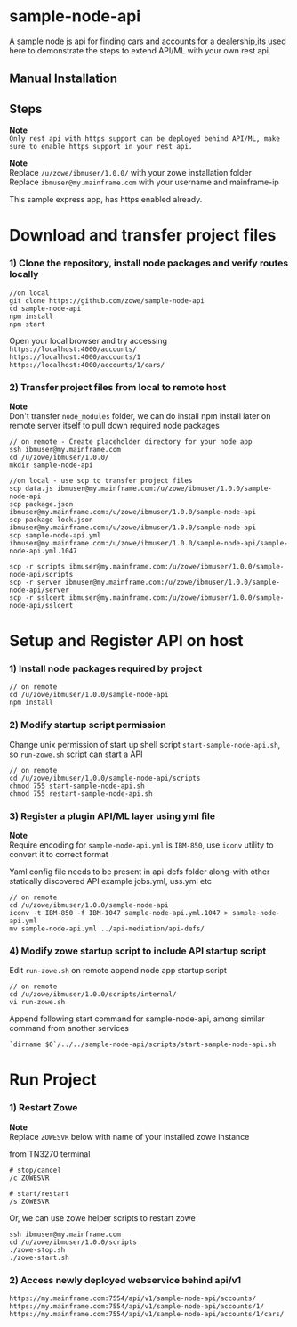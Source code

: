 # sample-node-api  
A sample node js api for finding cars and accounts for a dealership,its used here to demonstrate the steps to extend API/ML with your own rest api.     

## Manual Installation 

## Steps

**Note**  
`Only rest api with https support can be deployed behind API/ML, make sure to enable https support in your rest api.
` 


**Note**  
Replace `/u/zowe/ibmuser/1.0.0/` with your zowe installation folder    
Replace `ibmuser@my.mainframe.com` with your username and mainframe-ip    


This sample express app, has https enabled already.    

# Download and transfer project files

### 1) Clone the repository, install node packages  and verify routes locally

``` 
//on local
git clone https://github.com/zowe/sample-node-api
cd sample-node-api
npm install
npm start
```

Open your local browser and try accessing     
`https://localhost:4000/accounts/`   
`https://localhost:4000/accounts/1`   
`https://localhost:4000/accounts/1/cars/`   


### 2) Transfer project files from local to remote host

**Note**  
Don't transfer `node_modules` folder, we can do install npm install later on remote server itself to pull down required node packages

```
// on remote - Create placeholder directory for your node app
ssh ibmuser@my.mainframe.com
cd /u/zowe/ibmuser/1.0.0/
mkdir sample-node-api

```

```
//on local - use scp to transfer project files
scp data.js ibmuser@my.mainframe.com:/u/zowe/ibmuser/1.0.0/sample-node-api
scp package.json ibmuser@my.mainframe.com:/u/zowe/ibmuser/1.0.0/sample-node-api
scp package-lock.json ibmuser@my.mainframe.com:/u/zowe/ibmuser/1.0.0/sample-node-api
scp sample-node-api.yml ibmuser@my.mainframe.com:/u/zowe/ibmuser/1.0.0/sample-node-api/sample-node-api.yml.1047

scp -r scripts ibmuser@my.mainframe.com:/u/zowe/ibmuser/1.0.0/sample-node-api/scripts
scp -r server ibmuser@my.mainframe.com:/u/zowe/ibmuser/1.0.0/sample-node-api/server
scp -r sslcert ibmuser@my.mainframe.com:/u/zowe/ibmuser/1.0.0/sample-node-api/sslcert
```


# Setup and Register API on host

### 1) Install node packages required by project

```
// on remote
cd /u/zowe/ibmuser/1.0.0/sample-node-api
npm install
```

### 2) Modify startup script permission
Change unix permission of start up shell script `start-sample-node-api.sh`, so `run-zowe.sh` script can start a API 

```
// on remote
cd /u/zowe/ibmuser/1.0.0/sample-node-api/scripts
chmod 755 start-sample-node-api.sh
chmod 755 restart-sample-node-api.sh
```

### 3) Register a plugin API/ML layer using yml file

**Note**  
Require encoding for `sample-node-api.yml` is `IBM-850`, use `iconv` utility to convert it to correct format  

Yaml config file needs to be present in api-defs folder along-with other statically discovered API example jobs.yml, uss.yml etc

```
// on remote
cd /u/zowe/ibmuser/1.0.0/sample-node-api
iconv -t IBM-850 -f IBM-1047 sample-node-api.yml.1047 > sample-node-api.yml
mv sample-node-api.yml ../api-mediation/api-defs/
```

### 4) Modify zowe startup script to include API startup script
Edit `run-zowe.sh` on remote append node app startup script

```
// on remote
cd /u/zowe/ibmuser/1.0.0/scripts/internal/
vi run-zowe.sh
```
Append following start command for sample-node-api, among similar command from another services

```
`dirname $0`/../../sample-node-api/scripts/start-sample-node-api.sh
```

# Run Project

### 1) Restart Zowe


**Note**  
Replace `ZOWESVR` below with name of your installed zowe instance

from TN3270 terminal
```
# stop/cancel
/c ZOWESVR

# start/restart
/s ZOWESVR
```

Or, we can use zowe helper scripts to restart zowe
```
ssh ibmuser@my.mainframe.com
cd /u/zowe/ibmuser/1.0.0/scripts
./zowe-stop.sh
./zowe-start.sh
```

### 2) Access newly deployed webservice behind api/v1         
`https://my.mainframe.com:7554/api/v1/sample-node-api/accounts/`           
`https://my.mainframe.com:7554/api/v1/sample-node-api/accounts/1/`           
`https://my.mainframe.com:7554/api/v1/sample-node-api/accounts/1/cars/`           



